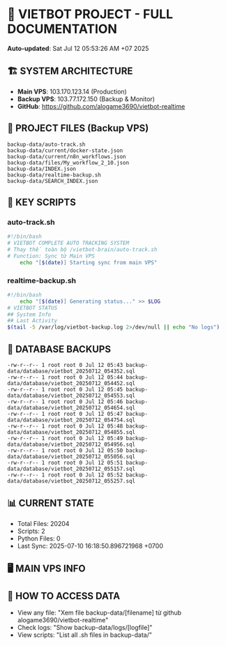 # 🤖 VIETBOT PROJECT - FULL DOCUMENTATION
**Auto-updated**: Sat Jul 12 05:53:26 AM +07 2025

## 🏗️ SYSTEM ARCHITECTURE
- **Main VPS**: 103.170.123.14 (Production)
- **Backup VPS**: 103.77.172.150 (Backup & Monitor)
- **GitHub**: https://github.com/alogame3690/vietbot-realtime

## 📁 PROJECT FILES (Backup VPS)
```
backup-data/auto-track.sh
backup-data/current/docker-state.json
backup-data/current/n8n_workflows.json
backup-data/files/My_workflow_2_10.json
backup-data/INDEX.json
backup-data/realtime-backup.sh
backup-data/SEARCH_INDEX.json
```

## 🔧 KEY SCRIPTS
### auto-track.sh
```bash
#!/bin/bash
# VIETBOT COMPLETE AUTO TRACKING SYSTEM
# Thay thế toàn bộ /vietbot-brain/auto-track.sh
# Function: Sync từ Main VPS
    echo "[$(date)] Starting sync from main VPS"
```
### realtime-backup.sh
```bash
#!/bin/bash
    echo "[$(date)] Generating status..." >> $LOG
# VIETBOT STATUS
## System Info
## Last Activity
$(tail -5 /var/log/vietbot-backup.log 2>/dev/null || echo "No logs")
```

## 💾 DATABASE BACKUPS
```
-rw-r--r-- 1 root root 0 Jul 12 05:43 backup-data/database/vietbot_20250712_054352.sql
-rw-r--r-- 1 root root 0 Jul 12 05:44 backup-data/database/vietbot_20250712_054452.sql
-rw-r--r-- 1 root root 0 Jul 12 05:45 backup-data/database/vietbot_20250712_054553.sql
-rw-r--r-- 1 root root 0 Jul 12 05:46 backup-data/database/vietbot_20250712_054654.sql
-rw-r--r-- 1 root root 0 Jul 12 05:47 backup-data/database/vietbot_20250712_054754.sql
-rw-r--r-- 1 root root 0 Jul 12 05:48 backup-data/database/vietbot_20250712_054855.sql
-rw-r--r-- 1 root root 0 Jul 12 05:49 backup-data/database/vietbot_20250712_054956.sql
-rw-r--r-- 1 root root 0 Jul 12 05:50 backup-data/database/vietbot_20250712_055056.sql
-rw-r--r-- 1 root root 0 Jul 12 05:51 backup-data/database/vietbot_20250712_055157.sql
-rw-r--r-- 1 root root 0 Jul 12 05:52 backup-data/database/vietbot_20250712_055257.sql
```

## 📊 CURRENT STATE
- Total Files: 20204
- Scripts: 2
- Python Files: 0
- Last Sync: 2025-07-10 16:18:50.896721968 +0700

## 🖥️ MAIN VPS INFO


## 🚨 HOW TO ACCESS DATA
- View any file: "Xem file backup-data/[filename] từ github alogame3690/vietbot-realtime"
- Check logs: "Show backup-data/logs/[logfile]"
- View scripts: "List all .sh files in backup-data/"
